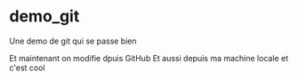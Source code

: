# demo_git
Une demo de git qui se passe bien


Et maintenant on modifie dpuis GitHub
Et aussi depuis ma machine locale et c'est cool
